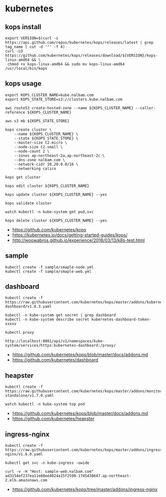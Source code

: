 # kubernetes

## kops install
```
export VERSION=$(curl -s https://api.github.com/repos/kubernetes/kops/releases/latest | grep tag_name | cut -d '"' -f 4)
curl -LO https://github.com/kubernetes/kops/releases/download/${VERSION}/kops-linux-amd64 && \
 chmod +x kops-linux-amd64 && sudo mv kops-linux-amd64 /usr/local/bin/kops
```

## kops usage
```
export KOPS_CLUSTER_NAME=kube.nalbam.com
export KOPS_STATE_STORE=s3://clusters.kube.nalbam.com

aws route53 create-hosted-zone --name ${KOPS_CLUSTER_NAME} --caller-reference ${KOPS_CLUSTER_NAME}

aws s3 mb ${KOPS_STATE_STORE}

kops create cluster \
    --name ${KOPS_CLUSTER_NAME} \
    --state ${KOPS_STATE_STORE} \
    --master-size t2.micro \
    --node-size t2.small \
    --node-count 2 \
    --zones ap-northeast-2a,ap-northeast-2c \
    --dns-zone nalbam.com \
    --network-cidr 10.20.0.0/16 \
    --networking calico

kops get cluster

kops edit cluster ${KOPS_CLUSTER_NAME}

kops update cluster ${KOPS_CLUSTER_NAME} --yes

kops validate cluster

watch kubectl -n kube-system get pod,svc

kops delete cluster ${KOPS_CLUSTER_NAME} --yes
```
 * https://github.com/kubernetes/kops
 * https://kubernetes.io/docs/getting-started-guides/kops/
 * http://woowabros.github.io/experience/2018/03/13/k8s-test.html

## sample
```
kubectl create -f sample/smaple-node.yml
kubectl create -f sample/smaple-web.yml
```

## dashboard
```
kubectl create -f https://raw.githubusercontent.com/kubernetes/kops/master/addons/kubernetes-dashboard/v1.8.3.yaml

kubectl -n kube-system get secret | grep dashboard
kubectl -n kube-system describe secret kubernetes-dashboard-token-xxxxx

kubectl proxy

http://localhost:8001/api/v1/namespaces/kube-system/services/https:kubernetes-dashboard:/proxy/
```
 * https://github.com/kubernetes/kops/blob/master/docs/addons.md
 * https://github.com/kubernetes/dashboard

## heapster
```
kubectl create -f https://raw.githubusercontent.com/kubernetes/kops/master/addons/monitoring-standalone/v1.7.0.yaml

watch kubectl -n kube-system top pod
```
 * https://github.com/kubernetes/kops/blob/master/docs/addons.md
 * https://github.com/kubernetes/heapster

## ingress-nginx
```
kubectl create -f https://raw.githubusercontent.com/kubernetes/kops/master/addons/ingress-nginx/v1.6.0.yaml

kubectl get svc -n kube-ingress -owide

curl -v -H "Host: sample-web.nalbam.com" ad3154ef237ea11e88ee4024a15f2590-1745430647.ap-northeast-2.elb.amazonaws.com
```
 * https://github.com/kubernetes/kops/tree/master/addons/ingress-nginx
